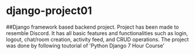# django-project01
##Django framework based backend project. Project has been made to resemble Discord. It has all basic features and functionalities such as login, logout, chat/room creation, activity feed, and CRUD operations. The project was done by following toutorial of  'Python Django 7 Hour Course'
